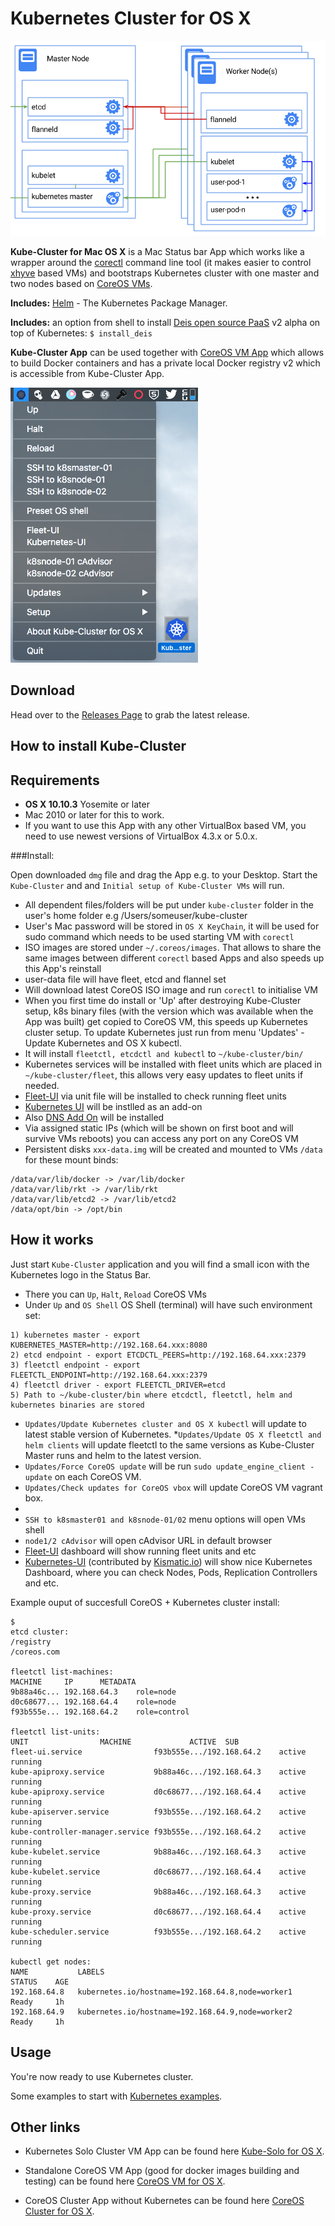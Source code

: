 Kubernetes Cluster for OS X 
============================
![k8s-multinode](k8s-multinode.png)

**Kube-Cluster for Mac OS X** is a Mac Status bar App which works like a wrapper around the [corectl](https://github.com/TheNewNormal/corectl) command line tool (it makes easier to control [xhyve](https://github.com/xhyve-xyz/xhyve) based VMs) and bootstraps Kubernetes cluster with one master and two nodes based on [CoreOS VMs](https://coreos.com).

**Includes:** [Helm](https://helm.sh) - The Kubernetes Package Manager. 

**Includes:** an option from shell to install [Deis open source PaaS](http://deis.io/overview/) v2 alpha on top of Kubernetes: `$ install_deis`

**Kube-Cluster App** can be used together with [CoreOS VM App](https://github.com/TheNewNormal/coreos-osx) which allows to build Docker containers and has a private local Docker registry v2 which is accessible from Kube-Cluster App.

![Kube-Cluster](kube-cluster-osx.png "Kubernetes-Cluster")

Download
--------
Head over to the [Releases Page](https://github.com/TheNewNormal/kube-cluster-osx/releases) to grab the latest release.


How to install Kube-Cluster
----------

**Requirements**
 -----------
  - **OS X 10.10.3** Yosemite or later 
  - Mac 2010 or later for this to work.
  - If you want to use this App with any other VirtualBox based VM, you need to use newest versions of VirtualBox 4.3.x or 5.0.x.


###Install:

Open downloaded `dmg` file and drag the App e.g. to your Desktop. Start the `Kube-Cluster` and and `Initial setup of Kube-Cluster VMs` will run.

* All dependent files/folders will be put under `kube-cluster` folder in the user's home folder e.g /Users/someuser/kube-cluster
* User's Mac password will be stored in `OS X KeyChain`, it will be used for sudo command which needs to be used starting VM with `corectl`
* ISO images are stored under `~/.coreos/images`.
That allows to share the same images between different `corectl` based Apps and also speeds up this App's reinstall
* user-data file will have fleet, etcd and flannel set
* Will download latest CoreOS ISO image and run `corectl` to initialise VM 
* When you first time do install or 'Up' after destroying Kube-Cluster setup, k8s binary files (with the version which was available when the App was built) get copied to CoreOS VM, this speeds up Kubernetes cluster setup. To update Kubernetes just run from menu 'Updates' - Update Kubernetes and OS X kubectl.
* It will install `fleetctl, etcdctl and kubectl` to `~/kube-cluster/bin/`
* Kubernetes services will be installed with fleet units which are placed in `~/kube-cluster/fleet`, this allows very easy updates to fleet units if needed.
* [Fleet-UI](http://fleetui.com) via unit file will be installed to check running fleet units
* [Kubernetes UI](http://kubernetes.io/v1.1/docs/user-guide/ui.html) will be instlled as an add-on
* Also [DNS Add On](https://github.com/kubernetes/kubernetes/tree/master/cluster/addons/dns) will be installed
* Via assigned static IPs (which will be shown on first boot and will survive VMs reboots) you can access any port on any CoreOS VM
* Persistent disks `xxx-data.img` will be created and mounted to VMs `/data` for these mount binds:

```
/data/var/lib/docker -> /var/lib/docker
/data/var/lib/rkt -> /var/lib/rkt
/data/var/lib/etcd2 -> /var/lib/etcd2
/data/opt/bin -> /opt/bin
``` 

How it works
------------

Just start `Kube-Cluster` application and you will find a small icon with the Kubernetes logo in the Status Bar.

* There you can `Up`, `Halt`, `Reload` CoreOS VMs
* Under `Up` and `OS Shell` OS Shell (terminal) will have such environment set:
````
1) kubernetes master - export KUBERNETES_MASTER=http://192.168.64.xxx:8080
2) etcd endpoint - export ETCDCTL_PEERS=http://192.168.64.xxx:2379
3) fleetctl endpoint - export FLEETCTL_ENDPOINT=http://192.168.64.xxx:2379
4) fleetctl driver - export FLEETCTL_DRIVER=etcd
5) Path to ~/kube-cluster/bin where etcdctl, fleetctl, helm and kubernetes binaries are stored
````

* `Updates/Update Kubernetes cluster and OS X kubectl` will update to latest stable version of Kubernetes.
*`Updates/Update OS X fleetctl and helm clients` will update fleetctl to the same versions as Kube-Cluster Master runs and helm to the latest version.
* `Updates/Force CoreOS update` will be run `sudo update_engine_client -update` on each CoreOS VM.
* `Updates/Check updates for CoreOS vbox` will update CoreOS VM vagrant box.
*
* `SSH to k8smaster01 and k8snode-01/02` menu options will open VMs shell
* `node1/2 cAdvisor` will open cAdvisor URL in default browser
* [Fleet-UI](http://fleetui.com) dashboard will show running fleet units and etc
* [Kubernetes-UI](https://github.com/GoogleCloudPlatform/kubernetes/tree/master/www) (contributed by [Kismatic.io](http://kismatic.io/)) will show nice Kubernetes Dashboard, where you can check Nodes, Pods, Replication Controllers and etc.



Example ouput of succesfull CoreOS + Kubernetes cluster install:

````
$ 
etcd cluster:
/registry
/coreos.com

fleetctl list-machines:
MACHINE		IP		METADATA
9b88a46c...	192.168.64.3	role=node
d0c68677...	192.168.64.4	role=node
f93b555e...	192.168.64.2	role=control

fleetctl list-units:
UNIT				MACHINE				ACTIVE	SUB
fleet-ui.service				f93b555e.../192.168.64.2	active	running
kube-apiproxy.service			9b88a46c.../192.168.64.3	active	running
kube-apiproxy.service			d0c68677.../192.168.64.4	active	running
kube-apiserver.service			f93b555e.../192.168.64.2	active	running
kube-controller-manager.service	f93b555e.../192.168.64.2	active	running
kube-kubelet.service			9b88a46c.../192.168.64.3	active	running
kube-kubelet.service			d0c68677.../192.168.64.4	active	running
kube-proxy.service				9b88a46c.../192.168.64.3	active	running
kube-proxy.service				d0c68677.../192.168.64.4	active	running
kube-scheduler.service			f93b555e.../192.168.64.2	active	running

kubectl get nodes:
NAME           LABELS                                             STATUS    AGE
192.168.64.8   kubernetes.io/hostname=192.168.64.8,node=worker1   Ready     1h
192.168.64.9   kubernetes.io/hostname=192.168.64.9,node=worker2   Ready     1h

````




Usage
------------

You're now ready to use Kubernetes cluster.

Some examples to start with [Kubernetes examples](https://github.com/kubernetes/kubernetes/tree/master/examples).

Other links
-----------
* Kubernetes Solo Cluster VM App can be found here [Kube-Solo for OS X](https://github.com/TheNewNormal/kube-solo-osx).

* Standalone CoreOS VM App (good for docker images building and testing) can be found here [CoreOS VM for OS X](https://github.com/TheNewNormal/coreos-osx).

* CoreOS Cluster App without Kubernetes can be found here [CoreOS Cluster for OS X](https://github.com/rimusz/coreos-osx-cluster).
